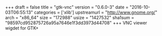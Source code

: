 +++
draft = false
title = "gtk-vnc"
version = "0.6.0-3"
date = "2016-10-03T06:55:13"
categories = ['xlib']
upstreamurl = "http://www.gnome.org/"
arch = "x86_64"
size = "172988"
usize = "1427532"
sha1sum = "98597cd952875726a95a7646e1f3dd3973d44708"
+++
VNC viewer wigdet for GTK+